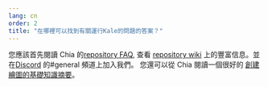```yaml
---
lang: cn
order: 2
title: "在哪裡可以找到有關運行Kale的問題的答案？"
---
```


您應該首先閱讀 Chia 的[repository FAQ](https://github.com/Kale-Network/kale-blockchain/wiki/FAQ), 查看 [repository wiki](https://github.com/Kale-Network/kale-blockchain/wiki/) 上的豐富信息。並在[Discord](https://discord.com/invite/jEuZsNMD5c) 的#general 頻道上加入我們。 您還可以從 Chia 閱讀一個很好的 [創建繪圖的基礎知識摘要](https://www.chia.net/2021/02/22/plotting-basics.html)。